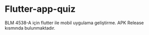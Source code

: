 # Flutter-app-quiz
BLM 4538-A için flutter ile mobil uygulama geliştirme.
APK Release kısmında bulunmaktadır.
